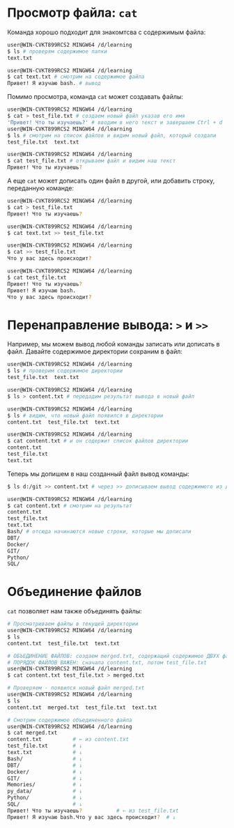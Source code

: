 # Просмотр файла: `cat`
Команда хорошо подходит для знакомтсва с содержимым файла:
```bash
user@WIN-CVKT899RCS2 MINGW64 /d/learning
$ ls # проверям содержимое папки
text.txt

user@WIN-CVKT899RCS2 MINGW64 /d/learning
$ cat text.txt # смотрим на содержимое файла
Привет! Я изучаю bash. # вывод
```
Помимо просмотра, команда `cat` может создавать файлы:
```bash
user@WIN-CVKT899RCS2 MINGW64 /d/learning
$ cat > test_file.txt # создаем новый файл указав его имя
'Привет! Что ты изучаешь?' # вводим в него текст и завершаем Ctrl + d
user@WIN-CVKT899RCS2 MINGW64 /d/learning
$ ls # смотрим на список файлов и видим новый файл, который создали
test_file.txt  text.txt

user@WIN-CVKT899RCS2 MINGW64 /d/learning
$ cat test_file.txt # открываем файл и видим наш текст
Привет! Что ты изучаешь?
```
А еще `cat` может дописать один файл в другой, или добавить строку, переданную команде:  
```bash
user@WIN-CVKT899RCS2 MINGW64 /d/learning
$ cat > test_file.txt
Привет! Что ты изучаешь?

user@WIN-CVKT899RCS2 MINGW64 /d/learning
$ cat text.txt >> test_file.txt 

user@WIN-CVKT899RCS2 MINGW64 /d/learning
$ cat >> test_file.txt 
Что у вас здесь происходит?

user@WIN-CVKT899RCS2 MINGW64 /d/learning
$ cat test_file.txt 
Привет! Что ты изучаешь?
Привет! Я изучаю bash.
Что у вас здесь происходит?
```
# Перенаправление вывода: `>` и `>>`
Например, мы можем вывод любой команды записать или дописать в файл. Давайте содержимое директории сохраним в файл:  
```bash
user@WIN-CVKT899RCS2 MINGW64 /d/learning
$ ls # проверим содержимое директории
test_file.txt  text.txt

user@WIN-CVKT899RCS2 MINGW64 /d/learning
$ ls > content.txt # передадим результат вывода в новый файл

user@WIN-CVKT899RCS2 MINGW64 /d/learning
$ ls # видим, что новый файл появился в директории
content.txt  test_file.txt  text.txt

user@WIN-CVKT899RCS2 MINGW64 /d/learning
$ cat content.txt # и он содержит список файлов директории
content.txt
test_file.txt
text.txt
```
Теперь мы допишем в наш созданный файл вывод команды:  
```bash
$ ls d:/git >> content.txt # через >> дописываем вывод содержимого из другой директории

user@WIN-CVKT899RCS2 MINGW64 /d/learning
$ cat content.txt # смотрим на результат 
content.txt 
test_file.txt 
text.txt
Bash/ # отсюда начинаются новые строки, которые мы дописали
DBT/
Docker/
GIT/
Python/
SQL/
```
# Объединение файлов
`cat` позволяет нам также объединять файлы:  
```bash
# Просматриваем файлы в текущей директории
user@WIN-CVKT899RCS2 MINGW64 /d/learning
$ ls
content.txt  test_file.txt  text.txt

# ОБЪЕДИНЕНИЕ ФАЙЛОВ: создаем merged.txt, содержащий содержимое ДВУХ файлов
# ПОРЯДОК ФАЙЛОВ ВАЖЕН: сначала content.txt, потом test_file.txt
user@WIN-CVKT899RCS2 MINGW64 /d/learning
$ cat content.txt test_file.txt > merged.txt

# Проверяем - появился новый файл merged.txt
user@WIN-CVKT899RCS2 MINGW64 /d/learning
$ ls
content.txt  merged.txt  test_file.txt  text.txt

# Смотрим содержимое объединенного файла
user@WIN-CVKT899RCS2 MINGW64 /d/learning
$ cat merged.txt 
content.txt          # ← из content.txt
test_file.txt        # ↓
text.txt             # ↓
Bash/                # ↓
DBT/                 # ↓  
Docker/              # ↓
GIT/                 # ↓
Memories/            # ↓
py_data/             # ↓
Python/              # ↓
SQL/                 # ↓
Привет! Что ты изучаешь?           # ← из test_file.txt
Привет! Я изучаю bash.Что у вас здесь происходит?  # ↓
```